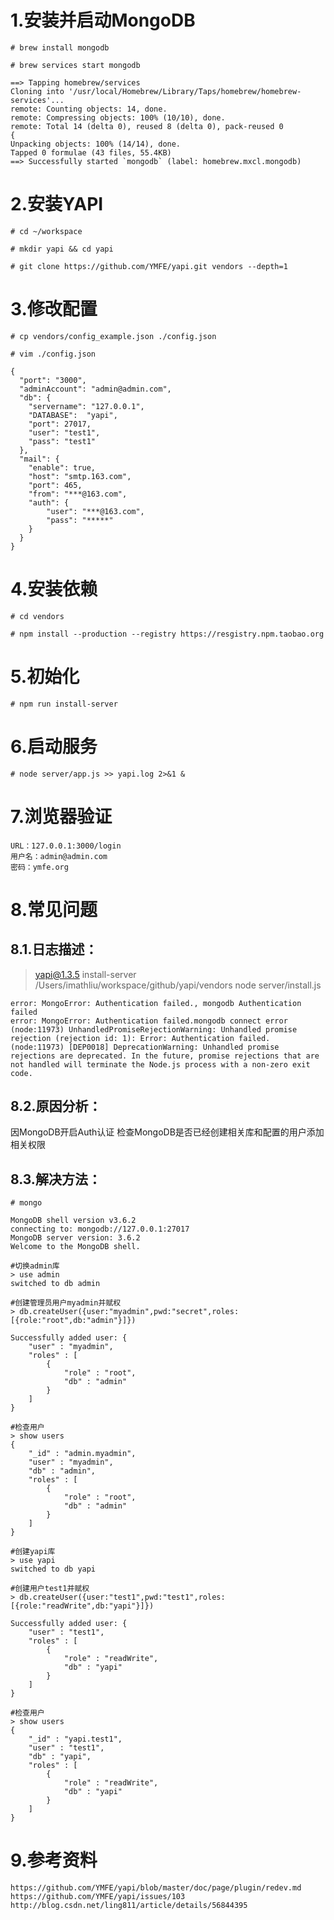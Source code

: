 # 1.安装并启动MongoDB
```# brew install mongodb ```

```# brew services start mongodb ```
```
==> Tapping homebrew/services
Cloning into '/usr/local/Homebrew/Library/Taps/homebrew/homebrew-services'...
remote: Counting objects: 14, done.
remote: Compressing objects: 100% (10/10), done.
remote: Total 14 (delta 0), reused 8 (delta 0), pack-reused 0
{
Unpacking objects: 100% (14/14), done.
Tapped 0 formulae (43 files, 55.4KB)
==> Successfully started `mongodb` (label: homebrew.mxcl.mongodb)
```
# 2.安装YAPI
```# cd ~/workspace ```

```# mkdir yapi && cd yapi ```

```# git clone https://github.com/YMFE/yapi.git vendors --depth=1 ```

# 3.修改配置
```# cp vendors/config_example.json ./config.json ```

```# vim ./config.json ```
```
{
  "port": "3000",
  "adminAccount": "admin@admin.com",
  "db": {
    "servername": "127.0.0.1",
    "DATABASE":  "yapi",
    "port": 27017,
    "user": "test1",
    "pass": "test1"
  },
  "mail": {
    "enable": true,
    "host": "smtp.163.com",
    "port": 465,
    "from": "***@163.com",
    "auth": {
        "user": "***@163.com",
        "pass": "*****"
    }
  }
}
```

# 4.安装依赖
```# cd vendors ```

```# npm install --production --registry https://resgistry.npm.taobao.org ```

# 5.初始化
```# npm run install-server ```

# 6.启动服务
```# node server/app.js >> yapi.log 2>&1 & ```

# 7.浏览器验证
``` 
URL：127.0.0.1:3000/login
用户名：admin@admin.com
密码：ymfe.org
```

# 8.常见问题

## 8.1.日志描述：
> yapi@1.3.5 install-server /Users/imathliu/workspace/github/yapi/vendors
>  node server/install.js
```
error: MongoError: Authentication failed., mongodb Authentication failed
error: MongoError: Authentication failed.mongodb connect error
(node:11973) UnhandledPromiseRejectionWarning: Unhandled promise rejection (rejection id: 1): Error: Authentication failed.
(node:11973) [DEP0018] DeprecationWarning: Unhandled promise rejections are deprecated. In the future, promise rejections that are not handled will terminate the Node.js process with a non-zero exit code.
```
## 8.2.原因分析：
因MongoDB开启Auth认证 检查MongoDB是否已经创建相关库和配置的用户添加相关权限

## 8.3.解决方法：
``` # mongo ```
```
MongoDB shell version v3.6.2
connecting to: mongodb://127.0.0.1:27017
MongoDB server version: 3.6.2
Welcome to the MongoDB shell.

#切换admin库
> use admin
switched to db admin

#创建管理员用户myadmin并赋权
> db.createUser({user:"myadmin",pwd:"secret",roles:[{role:"root",db:"admin"}]})

Successfully added user: {
	"user" : "myadmin",
	"roles" : [
		{
			"role" : "root",
			"db" : "admin"
		}
	]
}

#检查用户
> show users
{
	"_id" : "admin.myadmin",
	"user" : "myadmin",
	"db" : "admin",
	"roles" : [
		{
			"role" : "root",
			"db" : "admin"
		}
	]
}

#创建yapi库
> use yapi
switched to db yapi

#创建用户test1并赋权
> db.createUser({user:"test1",pwd:"test1",roles:[{role:"readWrite",db:"yapi"}]})

Successfully added user: {
	"user" : "test1",
	"roles" : [
		{
			"role" : "readWrite",
			"db" : "yapi"
		}
	]
}

#检查用户
> show users
{
	"_id" : "yapi.test1",
	"user" : "test1",
	"db" : "yapi",
	"roles" : [
		{
			"role" : "readWrite",
			"db" : "yapi"
		}
	]
}
```

# 9.参考资料
```
https://github.com/YMFE/yapi/blob/master/doc/page/plugin/redev.md
https://github.com/YMFE/yapi/issues/103
http://blog.csdn.net/ling811/article/details/56844395
```
